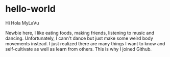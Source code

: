 # hello-world

Hi Hola MyLaVu

Newbie here, I like eating foods, making friends, listening to music and dancing. 
Unfortunately, I cann't dance but just make some weird body movements instead. 
I just realized there are many things I want to know and self-cultivate as well as learn from others. 
This is why I joined Github.

